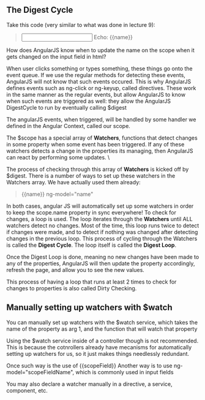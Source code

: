 ## The Digest Cycle

Take this code (very similar to what was done in lecture 9): 

> <input type="text" ng-model="name" ng-blur="upper();">
> Echo: {{name}}

How does AngularJS know when to update the name on the scope when it gets changed on the input field in 
html? 

When user clicks something or types something, these things go onto the event queue. If we use the regular methods
for detecting these events, AngularJS will not know that such events occured. This is why AngularJS defines events such 
as ng-click or ng-keyup, called directives. These work in the same manner as the regular events, but allow AngularJS to 
know when such events are triggered as well: they allow the AngularJS DigestCycle to run by eventually calling $digest

The angularJS events, when triggered, will be handled by some handler we defined in the Angular Context, called our scope. 

The $scope has a special array of __Watchers__, functions that detect changes in some property when some event has been triggered. If any of these watchers detects a change in the properties its managing, then AngularJS can react by performing some updates. \

The process of checking through this array of __Watchers__ is kicked off by $digest. There is a number of ways to set up these watchers in the Watchers array. We have actually used them already: 

> {{name}}
> ng-model="name"

In both cases, angular JS will automatically set up some watchers in order to keep the scope.name property in sync everywhere! To check for changes, a loop is used. The loop iterates through the __Watchers__ until ALL watchers detect no changes. Most of the time, this loop runs twice to detect if changes were made, and to detect if nothing was changed after detecting changes in the previous loop. This process of cycling through the Watchers is called the __Digest Cycle__. The loop itself is called the __Digest Loop__. 

Once the Digest Loop is done, meaning no new changes have been made to any of the properties, AngularJS will then update the property accordingly, refresh the page, and allow you to see the new values. 

This process of having a loop that runs at least 2 times to check for changes to properties is also called Dirty Checking. 
 
## Manually setting up watchers with $watch

You can manually set up watchers with the $watch service, which takes the name of the property as arg 1, and the function that will watch that property

Using the $watch service inside of a controller though is not recommended. This is because the cotnrollers already have mecanisms for automatically setting up watchers for us, so it just makes things needlessly redundant.

Once such way is the use of {{scopeField}}
Another way is to use ng-model="scopeFieldName", which is commonly used in input fields

You may also declare a watcher manually in a directive, a service, component, etc.